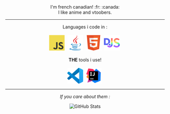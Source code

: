 <div id="miscellaneous" align="center">
  I'm french canadian! :fr: :canada:<br/>
  I like anime and vtoobers.<br/>
<div/>
  
---
  
<div id="language" align="center">
  Languages i code in :<br/>
  <br/>
  <img src="https://github.com/devicons/devicon/blob/master/icons/javascript/javascript-original.svg" title="JavaScript" alt="JavaScript" width="50" height="50"/>&nbsp;
  <img src="https://github.com/devicons/devicon/blob/master/icons/java/java-original.svg" title="Java" alt="Java" width="50" height="50"/>&nbsp;
  <img src="https://github.com/devicons/devicon/blob/master/icons/html5/html5-original.svg" title="HTML5" alt="HTML" width="50" height="50"/>&nbsp;
  <img src="https://github.com/devicons/devicon/blob/master/icons/discordjs/discordjs-original.svg" title="DiscordJs" alt="DiscordJs" width="50" height="50"/>&nbsp;
<div/>
<br/>
<div id="tools" align="center">
  <strong>THE</strong> tools i use!<br/><br/>
  <img src="https://github.com/devicons/devicon/blob/master/icons/vscode/vscode-original.svg" title="VSCode" alt"VSCode" width="50" height="50"/>&nbsp;
  <img src="https://github.com/devicons/devicon/blob/master/icons/intellij/intellij-original.svg" title="IntellIJ" alt"IntellIJ" width="50" height="50"/>&nbsp;
  
---
<div id="stats" align="center">
  <em>If you care about them :</em>
<div/>

  ![GitHub Stats](https://github-readme-stats.vercel.app/api?username=Frexium&theme=graywhite&show_icons=true&hide_border=true&count_private=true)
